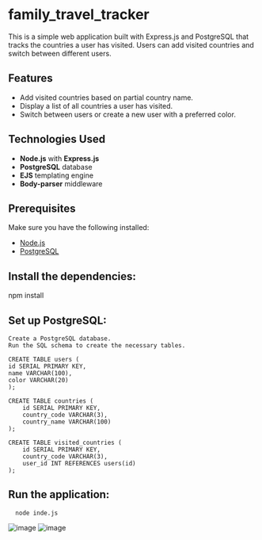 # family_travel_tracker

This is a simple web application built with Express.js and PostgreSQL that tracks the countries a user has visited. Users can add visited countries and switch between different users.

## Features

- Add visited countries based on partial country name.
- Display a list of all countries a user has visited.
- Switch between users or create a new user with a preferred color.

## Technologies Used

- **Node.js** with **Express.js**
- **PostgreSQL** database
- **EJS** templating engine
- **Body-parser** middleware

## Prerequisites

  Make sure you have the following installed:

- [Node.js](https://nodejs.org/)
- [PostgreSQL](https://www.postgresql.org/)

## Install the dependencies:
   npm install

## Set up PostgreSQL:

    Create a PostgreSQL database.
    Run the SQL schema to create the necessary tables.

    CREATE TABLE users (
    id SERIAL PRIMARY KEY,
    name VARCHAR(100),
    color VARCHAR(20)
    );
    
    CREATE TABLE countries (
        id SERIAL PRIMARY KEY,
        country_code VARCHAR(3),
        country_name VARCHAR(100)
    );
    
    CREATE TABLE visited_countries (
        id SERIAL PRIMARY KEY,
        country_code VARCHAR(3),
        user_id INT REFERENCES users(id)
    );

  ## Run the application:
      node inde.js

  ![image](https://github.com/user-attachments/assets/520dd01d-73d2-44a8-b431-dd6410b52c49)
  ![image](https://github.com/user-attachments/assets/7d82616d-e44c-4a9b-a5af-45615ae55ad7)

